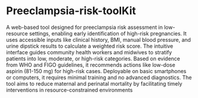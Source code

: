 # Preeclampsia-risk-toolKit

A web-based tool designed for preeclampsia risk assessment in low-resource settings, enabling early identification of high-risk pregnancies. It uses accessible inputs like clinical history, BMI, manual blood pressure, and urine dipstick results to calculate a weighted risk score. The intuitive interface guides community health workers and midwives to stratify patients into low, moderate, or high-risk categories. Based on evidence from WHO and FIGO guidelines, it recommends actions like low-dose aspirin (81-150 mg) for high-risk cases. Deployable on basic smartphones or computers, it requires minimal training and no advanced diagnostics. The tool aims to reduce maternal and perinatal mortality by facilitating timely interventions in resource-constrained environments
